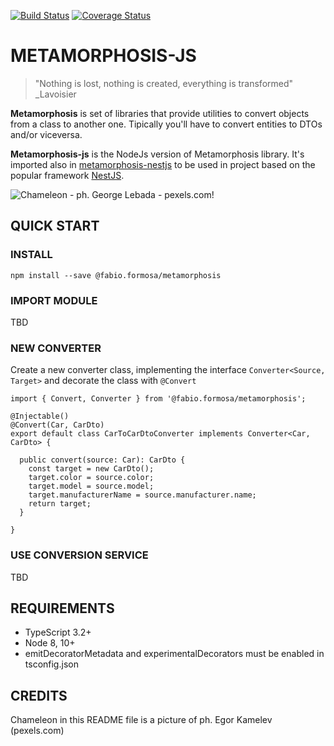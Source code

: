 [![Build Status](https://travis-ci.org/fabioformosa/metamorphosis-nestjs.svg?branch=master)](https://travis-ci.org/fabioformosa/metamorphosis-nestjs)
[![Coverage Status](https://coveralls.io/repos/github/fabioformosa/metamorphosis-nestjs/badge.svg?branch=master)](https://coveralls.io/github/fabioformosa/metamorphosis-nestjs?branch=master)

# METAMORPHOSIS-JS

> "Nothing is lost, nothing is created, everything is transformed"
> _Lavoisier

**Metamorphosis** is set of libraries that provide utilities to convert objects from a class to another one. Tipically you'll have to convert entities to DTOs and/or viceversa.

**Metamorphosis-js** is the NodeJs version of Metamorphosis library. It's imported also in [metamorphosis-nestjs](https://github.com/fabioformosa/metamorphosis-nestjs) to be used in project based on the popular framework [NestJS](https://nestjs.com).

![Chameleon - ph. George Lebada - pexels.com!](https://images.pexels.com/photos/754104/pexels-photo-754104.jpeg?auto=compress&cs=tinysrgb&h=325&w=470 " Chameleon - ph. Egor Kamelev - pexels.com")


## QUICK START

### INSTALL
`npm install --save @fabio.formosa/metamorphosis`

### IMPORT MODULE

TBD

### NEW CONVERTER

Create a new converter class, implementing the interface `Converter<Source, Target>` and decorate the class with `@Convert`

```
import { Convert, Converter } from '@fabio.formosa/metamorphosis';

@Injectable()
@Convert(Car, CarDto)
export default class CarToCarDtoConverter implements Converter<Car, CarDto> {
  
  public convert(source: Car): CarDto {
    const target = new CarDto();
    target.color = source.color;
    target.model = source.model;
    target.manufacturerName = source.manufacturer.name;
    return target;
  }

}
```

### USE CONVERSION SERVICE
TBD



## REQUIREMENTS
* TypeScript 3.2+
* Node 8, 10+
* emitDecoratorMetadata and experimentalDecorators must be enabled in tsconfig.json

## CREDITS
Chameleon in this README file is a picture of ph. Egor Kamelev (pexels.com)
